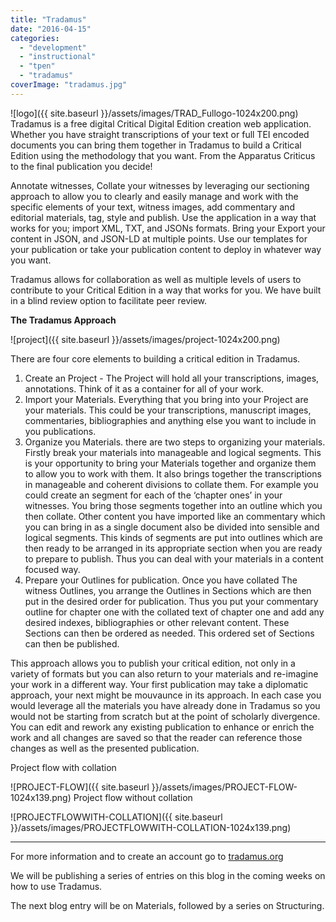 ```yaml
---
title: "Tradamus"
date: "2016-04-15"
categories: 
  - "development"
  - "instructional"
  - "tpen"
  - "tradamus"
coverImage: "tradamus.jpg"
---
```


![logo]({{ site.baseurl }}/assets/images/TRAD_Fullogo-1024x200.png) Tradamus is a free digital Critical Digital Edition creation web application. Whether you have straight transcriptions of your text or full TEI encoded documents you can bring them together in Tradamus to build a Critical Edition using the methodology that you want. From the Apparatus Criticus to the final publication you decide!

Annotate witnesses, Collate your witnesses by leveraging our sectioning approach to allow you to clearly and easily manage and work with the specific elements of your text, witness images, add commentary and editorial materials, tag, style and publish. Use the application in a way that works for you; import XML, TXT, and JSONs formats. Bring your Export your content in JSON, and JSON-LD at multiple points. Use our templates for your publication or take your publication content to deploy in whatever way you want.

Tradamus allows for collaboration as well as multiple levels of users to contribute to your Critical Edition in a way that works for you. We have built in a blind review option to facilitate peer review.

 

**The Tradamus Approach**

![project]({{ site.baseurl }}/assets/images/project-1024x200.png)

There are four core elements to building a critical edition in Tradamus.

1. Create an Project - The Project will hold all your transcriptions, images, annotations. Think of it as a container for all of your work.
2. Import your Materials. Everything that you bring into your Project are your materials. This could be your transcriptions, manuscript images, commentaries, bibliographies and anything else you want to include in you publications.
3. Organize you Materials. there are two steps to organizing your materials. Firstly break your materials into manageable and logical segments. This is your opportunity to bring your Materials together and organize them to allow you to work with them. It also brings together the transcriptions in manageable and coherent divisions to collate them. For example you could create an segment for each of the ‘chapter ones’ in your witnesses. You bring those segments together into an outline which you then collate. Other content you have imported like an commentary which you can bring in as a single document also be divided into sensible and logical segments. This kinds of segments are put into outlines which are then ready to be arranged in its appropriate section when you are ready to prepare to publish. Thus you can deal with your materials in a content focused way.
4. Prepare your Outlines for publication. Once you have collated The witness Outlines, you arrange the Outlines in Sections which are then put in the desired order for publication. Thus you put your commentary outline for chapter one with the collated text of chapter one and add any desired indexes, bibliographies or other relevant content. These Sections can then be ordered as needed. This ordered set of Sections can then be published.

 

This approach allows you to publish your critical edition, not only in a variety of formats but you can also return to your materials and re-imagine your work in a different way. Your first publication may take a diplomatic approach, your next might be mouvaunce in its approach. In each case you would leverage all the materials you have already done in Tradamus so you would not be starting from scratch but at the point of scholarly divergence. You can edit and rework any existing publication to enhance or enrich the work and all changes are saved so that the reader can reference those changes as well as the presented publication.

 

Project flow with collation

![PROJECT-FLOW]({{ site.baseurl }}/assets/images/PROJECT-FLOW-1024x139.png) Project flow without collation

![PROJECTFLOWWITH-COLLATION]({{ site.baseurl }}/assets/images/PROJECTFLOWWITH-COLLATION-1024x139.png)

 

* * *

For more information and to create an account go to [tradamus.org](http://tradamus.org/)

 

We will be publishing a series of entries on this blog in the coming weeks on how to use Tradamus.

The next blog entry will be on Materials, followed by a series on Structuring.
